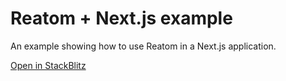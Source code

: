 # Reatom + Next.js example

An example showing how to use Reatom in a Next.js application.

[Open in StackBlitz](https://stackblitz.com/github/artalar/reatom/tree/v3/examples/nextjs)
